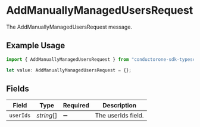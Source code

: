 # AddManuallyManagedUsersRequest

The AddManuallyManagedUsersRequest message.

## Example Usage

```typescript
import { AddManuallyManagedUsersRequest } from "conductorone-sdk-typescript/sdk/models/shared";

let value: AddManuallyManagedUsersRequest = {};
```

## Fields

| Field              | Type               | Required           | Description        |
| ------------------ | ------------------ | ------------------ | ------------------ |
| `userIds`          | *string*[]         | :heavy_minus_sign: | The userIds field. |